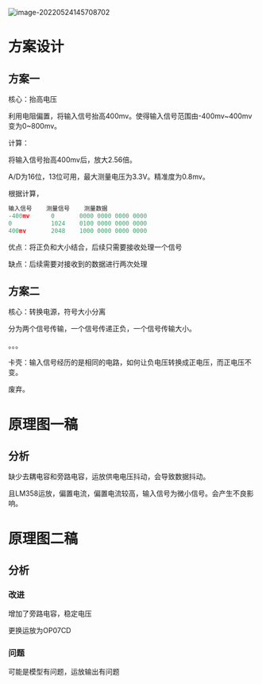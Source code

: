 ![image-20220524145708702](https://osmanmd.oss-cn-chengdu.aliyuncs.com/image-20220524145708702.png)

# 方案设计

## 方案一

核心：抬高电压

利用电阻偏置，将输入信号抬高400mv。使得输入信号范围由-400mv\~400mv变为0\~800mv。

计算：

将输入信号抬高400mv后，放大2.56倍。

A/D为16位，13位可用，最大测量电压为3.3V。精准度为0.8mv。

根据计算，

```go
输入信号	测量信号	测量数据
-400mv		0		0000 0000 0000 0000
0			1024	0100 0000 0000 0000
400mv		2048	1000 0000 0000 0000
```

优点：将正负和大小结合，后续只需要接收处理一个信号

缺点：后续需要对接收到的数据进行两次处理

## 方案二

核心：转换电源，符号大小分离

分为两个信号传输，一个信号传递正负，一个信号传输大小。

。。。

卡壳：输入信号经历的是相同的电路，如何让负电压转换成正电压，而正电压不变。

废弃。

# 原理图一稿





## 分析

缺少去耦电容和旁路电容，运放供电电压抖动，会导致数据抖动。

且LM358运放，偏置电流，偏置电流较高，输入信号为微小信号。会产生不良影响。

# 原理图二稿





## 分析

### 改进

增加了旁路电容，稳定电压

更换运放为OP07CD

### 问题

可能是模型有问题，运放输出有问题




















